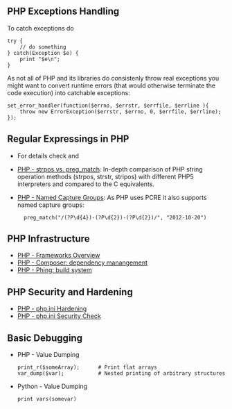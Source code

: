 ## PHP Exceptions Handling

To catch exceptions do

    try {
        // do something
    } catch(Exception $e) {
        print "$e\n";
    }

As not all of PHP and its libraries do consistenly throw real exceptions you might
want to convert runtime errors (that would otherwise terminate the code execution)
into catchable exceptions:

    set_error_handler(function($errno, $errstr, $errfile, $errline ){
        throw new ErrorException($errstr, $errno, 0, $errfile, $errline);
    });

## Regular Expressings in PHP

- For details check <?add topic='PHP preg_match'?> and <?add topic='PHP preg_replace'?>
- [PHP - strpos vs. preg\_match](http://lzone.de/articles/php-string-search.htm):
    In-depth comparison of PHP string operation methods (strpos, strstr,
    stripos) with different PHP5 interpreters and compared to the C
    equivalents.
- [PHP - Named Capture Groups](http://www.regular-expressions.info/named.html): As PHP uses
    PCRE it also supports named capture groups:

        preg_match("/(?P\d{4})-(?P\d{2})-(?P\d{2})/", "2012-10-20")

## PHP Infrastructure

-   [PHP - Frameworks Overview](http://www.phpframeworks.com/)
-   [PHP - Composer: dependency manangement](https://getcomposer.org/)
-   [PHP - Phing: build system](https://github.com/phingofficial/phing)

## PHP Security and Hardening

-   [PHP - php.ini Hardening](http://www.madirish.net/199)
-   [PHP - php.ini Security Check](http://phpsec.org/projects/phpsecinfo/index.html)

## Basic Debugging 

-   PHP - Value Dumping

        print_r($someArray);      # Print flat arrays
        var_dump($var);           # Nested printing of arbitrary structures

-   Python - Value Dumping

        print vars(somevar)


